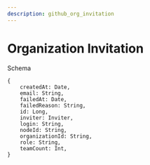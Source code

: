 ```yaml
---
description: github_org_invitation
---
```


# Organization Invitation

Schema
```
{
	createdAt: Date,
	email: String,
	failedAt: Date,
	failedReason: String,
	id: Long,
	inviter: Inviter,
	login: String,
	nodeId: String,
	organizationId: String,
	role: String,
	teamCount: Int,
}
```

